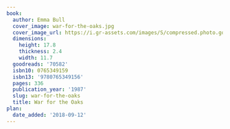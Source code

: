 ```yaml
---
book:
  author: Emma Bull
  cover_image: war-for-the-oaks.jpg
  cover_image_url: https://i.gr-assets.com/images/S/compressed.photo.goodreads.com/books/1312059051l/70582._SX98_.jpg
  dimensions:
    height: 17.8
    thickness: 2.4
    width: 11.7
  goodreads: '70582'
  isbn10: 0765349159
  isbn13: '9780765349156'
  pages: 336
  publication_year: '1987'
  slug: war-for-the-oaks
  title: War for the Oaks
plan:
  date_added: '2018-09-12'
---
```

